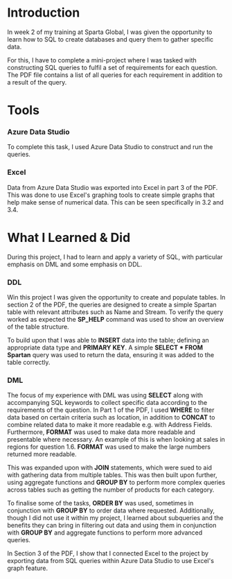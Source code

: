 # Introduction

In week 2 of my training at Sparta Global, I was given the opportunity to learn how to SQL to create databases and query them to gather specific data.

For this, I have to complete a mini-project where I was tasked with constructing SQL queries to fulfil a set of requirements for each question.
The PDF file contains a list of all queries for each requirement in addition to a result of the query.

# Tools

### Azure Data Studio

To complete this task, I used Azure Data Studio to construct and run the queries. 

### Excel

Data from Azure Data Studio was exported into Excel in part 3 of the PDF. This was done to use Excel's graphing tools to create simple graphs that help make sense of numerical data. This can be seen specifically in 3.2 and 3.4.

# What I Learned & Did

During this project, I had to learn and apply a variety of SQL, with particular emphasis on DML and some emphasis on DDL.

### DDL

Win this project I was given the opportunity to create and populate tables. In section 2 of the PDF, the queries are designed to create a simple Spartan table with relevant attributes such as Name and Stream. To verify the query worked as expected the **SP_HELP** command was used to show an overview of the table structure.

To build upon that I was able to **INSERT** data into the table; defining an appropriate data type and **PRIMARY KEY**. A simple **SELECT * FROM Spartan** query was used to return the data, ensuring it was added to the table correctly.

### DML

The focus of my experience with DML was using **SELECT** along with accompanying SQL keywords to collect specific data according to the requirements of the question. In Part 1 of the PDF, I used **WHERE** to filter data based on certain criteria such as location, in addition to **CONCAT** to combine related data to make it more readable e.g. with Address Fields. Furthermore, **FORMAT** was used to make data more readable and presentable where necessary. An example of this is when looking at sales in regions for question 1.6. **FORMAT** was used to make the large numbers returned more readable.

This was expanded upon with **JOIN** statements, which were sued to aid with gathering data from multiple tables. This was then built upon further, using aggregate functions and **GROUP BY** to perform more complex queries across tables such as getting the number of products for each category.

To finalise some of the tasks, **ORDER BY** was used, sometimes in conjunction with **GROUP BY** to order data where requested. Additionally, though I did not use it within my project, I learned about subqueries and the benefits they can bring in filtering out data and using them in conjunction with **GROUP BY** and aggregate functions to perform more advanced queries.

In Section 3 of the PDF, I show that I connected Excel to the project by exporting data from SQL queries within Azure Data Studio to use Excel's graph feature.
